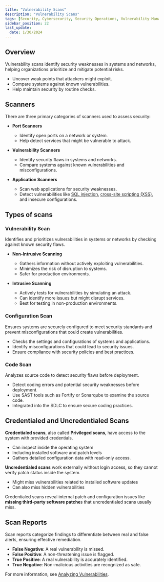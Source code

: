 ```yaml
---
title: "Vulnerability Scans"
description: "Vulnerability Scans"
tags: [Security, Cybersecurity, Security Operations, Vulnerability Management]
sidebar_position: 22
last_update:
  date: 1/30/2024
---
```



## Overview

Vulnerability scans identify security weaknesses in systems and networks, helping organizations prioritize and mitigate potential risks.

- Uncover weak points that attackers might exploit.
- Compare systems against known vulnerabilities.
- Help maintain security by routine checks.


## Scanners 

There are three primary categories of scanners used to assess security:

- **Port Scanners**

   - Identify open ports on a network or system.
   - Help detect services that might be vulnerable to attack.

- **Vulnerability Scanners**

   - Identify security flaws in systems and networks.
   - Compare systems against known vulnerabilities and misconfigurations.

- **Application Scanners**

   - Scan web applications for security weaknesses.
   - Detect vulnerabilities like [SQL injection](/docs/007-Cybersecurity/013-List-of-Attacks/006-Injection-Attacks.md#sql-injections), [cross-site scripting (XSS)](/docs/007-Cybersecurity/013-List-of-Attacks/099-Other-Attacks.md), and insecure configurations.


## Types of scans

### Vulnerability Scan

Identifies and prioritizes vulnerabilities in systems or networks by checking against known security flaws.

- **Non-Intrusive Scanning**
   - Gathers information without actively exploiting vulnerabilities.
   - Minimizes the risk of disruption to systems.
   - Safer for production environments.

- **Intrusive Scanning**
   - Actively tests for vulnerabilities by simulating an attack.
   - Can identify more issues but might disrupt services.
   - Best for testing in non-production environments.

### Configuration Scan

Ensures systems are securely configured to meet security standards and prevent misconfigurations that could create vulnerabilities.

- Checks the settings and configurations of systems and applications.
- Identify misconfigurations that could lead to security issues.
- Ensure compliance with security policies and best practices.

### Code Scan

Analyzes source code to detect security flaws before deployment.

- Detect coding errors and potential security weaknesses before deployment.
- Use SAST tools such as Fortify or Sonarqube to examine the source code.
- Integrated into the SDLC to ensure secure coding practices.


## Credentialed and Uncredentialed Scans

**Credentialed scans**, also called **Privileged scans**, have access to the system with provided credentials.

- Can inspect inside the operating system
- Including installed software and patch levels
- Gathers detailed configuration data with read-only access.

**Uncredentialed scans** work externally without login access, so they cannot verify patch status inside the system.

- Might miss vulnerabilities related to installed software updates
- Can also miss hidden vulnerabilities

Credentialed scans reveal internal patch and configuration issues like **missing third-party software patche**s that uncredentialed scans usually miss.

## Scan Reports 

Scan reports categorize findings to differentiate between real and false alerts, ensuring effective remediation.

- **False Negative**: A real vulnerability is missed.
- **False Positive**: A non-threatening issue is flagged.
- **True Positive**: A real vulnerability is accurately identified.
- **True Negative**: Non-malicious activities are recognized as safe.

For more information, see [Analyzing Vulnerabilities](/docs/007-Cybersecurity/009-Security-Operations/020-Vulnerability-Management.md#analyzing-vulnerabilities).

